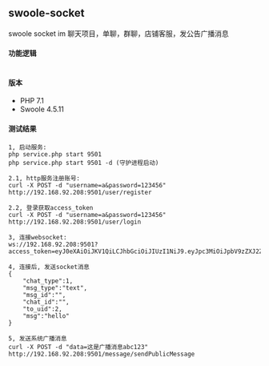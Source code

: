 ## swoole-socket
swoole socket im 聊天项目，单聊，群聊，店铺客服，发公告广播消息

#### 功能逻辑
```text

```

#### 版本
- PHP 7.1
- Swoole 4.5.11


#### 测试结果

```shell script
1, 启动服务: 
php service.php start 9501
php service.php start 9501 -d (守护进程启动)

2.1, http服务注册账号: 
curl -X POST -d "username=a&password=123456" http://192.168.92.208:9501/user/register

2.2, 登录获取access_token
curl -X POST -d "username=a&password=123456" http://192.168.92.208:9501/user/login 

3, 连接websocket: 
ws://192.168.92.208:9501?access_token=eyJ0eXAiOiJKV1QiLCJhbGciOiJIUzI1NiJ9.eyJpc3MiOiJpbV9zZXJ2ZXIiLCJpYXQiOjE2NzE2OTY4NjIsImV4cCI6ODY0MDAsInVpZCI6Miwic2NvcGVzIjpbXX0.yjjVXII1S_HXv2xpZUhT79onfb3q2ijR0lAWgeVVCBA

4, 连接后, 发送socket消息
{
    "chat_type":1,
    "msg_type":"text",
    "msg_id":"",
    "chat_id":"",
    "to_uid":2,
    "msg":"hello"
}

5, 发送系统广播消息
curl -X POST -d "data=这是广播消息abc123" http://192.168.92.208:9501/message/sendPublicMessage


```